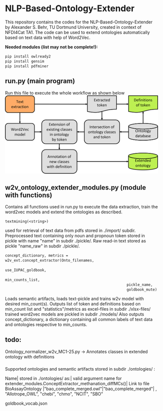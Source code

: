# NLP-Based-Ontology-Extender
This repository contains the codes for the NLP-Based-Ontology-Extender by Alexander S. Behr, TU Dortmund University, created in context of NFDI4Cat TA1. 
The code can be used to extend ontologies automatically based on text data with help of Word2Vec.

**Needed modules (list may not be complete!):**

```
pip install owlready2
pip install gensim
pip install pdfminer
```

## run.py (main program)
Run this file to execute the whole workflow as shown below
![Program Scheme](image/Code_workflow.png?raw=true "scheme of overall workflow executed by running run.py")


## w2v_ontology_extender_modules.py (module with functions)
Contains all functions used in run.py to execute the data extraction, train the word2vec models and extend the ontologies as described.

```
textmining(<string>)
```
used for retrieval of text data from pdfs stored in ./import/ subdir. Preprocessed text containing only noun and propnoun token stored in pickle with name "name" in subdir ./pickle/.
Raw read-in text stored as pickle "name_raw" in subdir ./pickle/.

```
concept_dictionary, metrics = w2v_ext.concept_extractor(Onto_filenames,
                                                        use_IUPAC_goldbook,
                                                        min_counts_list,
                                                        pickle_name,
                                                        goldbook_mute)
```
Loads semantic artifacts, loads text-pickle and trains w2v model with desired min_count(s). Outputs list of token and definitions based on min_count list and "statistics"/metrics as excel-files in subdir ./xlsx-files/ trained word2vec models are pickled in subdir ./models/
Also outputs concept_dictionary, a dictionary containing all common labels of text data and ontologies respective to min_counts.



## todo:
Ontology_normalizer_w2v_MC1-25.py -> Annotates classes in extended ontology with definitions


#####

Supported ontologies and semantic artifacts stored in subdir ./ontologies/ :

Name| stored in ./ontologies/ as:| valid argument name for extender_modules.ConceptExtractor_methanation_diffMCs()| Link to file 
BioAssayOntology |"bao_complete_merged.owl"|"bao_complete_merged"|
, "Allotrope_OWL", "chebi", "chmo", "NCIT", "SBO"

goldbook_vocab.json

